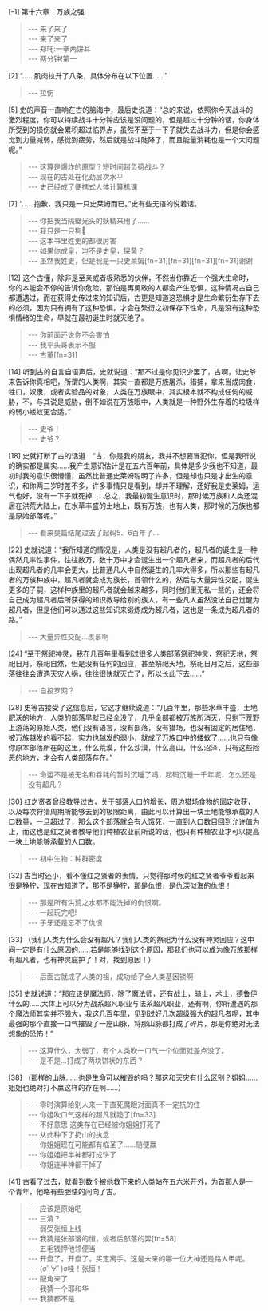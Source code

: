 
[-1] 第十六章：万族之强
>--- 来了来了<br>
>--- 来了来了<br>
>--- 郑吒:一拳两饼耳<br>
>--- 两分钟!第一<br>

[2] “……肌肉拉升了八条，具体分布在以下位置……”
>--- 拉伤<br>

[5] 史的声音一直响在古的脑海中，最后史说道：“总的来说，依照你今天战斗的激烈程度，你可以持续战斗十分钟应该是没问题的，但是超过十分钟的话，你身体所受到的损伤就会累积超过临界点，虽然不至于一下子就失去战斗力，但是你会感觉到力量减弱，感觉到疲劳，然后就是战斗陡降了，而且能量消耗也是一个大问题呢。”
>--- 这算是爆炸的原型？短时间超负荷战斗？<br>
>--- 现在的古处在化劲层次水平<br>
>--- 史已经成了便携式人体计算机课<br>

[7] “……抱歉，我只是一只史莱姆而已。”史有些无语的说着话。
>--- 你把我当隔壁光头的妖精来用了......<br>
>--- 我只是一只狗🐶<br>
>--- 这本书里姓史的都很厉害<br>
>--- 如果你成皇，岂不是史皇，屎黄？<br>
>--- 虽然我姓史，但是我是一只史莱姆[fn=31][fn=31][fn=31][fn=31]谢谢<br>

[12] 这个古懂，除非是至亲或者极熟悉的伙伴，不然当你靠近一个强大生命时，你的本能会不停的告诉你危险，那怕是再勇敢的人都会产生恐惧，这种情况古自己都遭遇过，而在获得史传过来的知识后，古更是知道这恐惧才是生命繁衍生存下去的必须，因为只有拥有了这种恐惧，才会在繁衍之初保存下性命，凡是没有这种恐惧情绪的生命，早就在最初诞生时就灭绝了。
>--- 你前面还说你不会害怕<br>
>--- 我平头哥表示不服<br>
>--- 古董[fn=31]<br>

[14] 听到古的自言自语声后，史就说道：“那不过是你见识少罢了，古啊，让史爷来告诉你真相吧，所谓的人类啊，其实一直都是万族屠杀，猎捕，拿来当成肉食，牲口，奴隶，或者实验品的对象，人类在万族眼中，其实根本就不构成任何的威胁，不，与其说是威胁，倒不如说在万族眼中，人类就是一种野外生存着的垃圾样的弱小蝼蚁更合适。”
>--- 史爷！<br>
>--- 史爷？<br>

[18] 史就打断了古的话道：“古，你是我的朋友，我并不想要冒犯你，但是我所说的确实都是属实……我产生意识估计是在五六百年前，具体是多少我也不知道，最初时我的意识很懵懂，虽然比普通史莱姆聪明了许多，但是却也只是才出生的意识，和你两三岁时差不多，许多事情只是看到，却并不理解，还好我是史莱姆，运气也好，没有一下子就死掉……总之，我最初诞生意识时，那时候万族和人类还混居在洪荒大陆上，在水草丰盛的土地上，既有万族，也有人类，那时候的万族也都是原始部落呢。”
>--- 看来昊篇结尾过去了起码5、6百年了…<br>

[22] 史就说道：“我所知道的情况是，人类是没有超凡者的，超凡者的诞生是一种偶然几率性事件，往往数万，数十万中才会诞生出一个超凡者来，而超凡者的后代出现超凡者的几率会更大，比普通凡人中自然诞生的几率大得多，所以那些有超凡者的万族种族中，超凡者就会成为族长，首领什么的，然后与大量异性交配，诞生更多的子嗣，这样种族里的超凡者就会越来越多，同时他们里无私一些的，还会将自己成为超凡者后所获得的知识教导给别的族人，有一些凡人虽然没法自己觉醒为超凡者，但是他们可以通过这些知识来锻炼成为超凡者，这也是一条成为超凡者的路。”
>--- 大量异性交配…羡慕啊<br>

[24] “至于祭祀神灵，我在几百年里看到过很多人类部落祭祀神灵，祭祀天地，祭祀日月，祭祀自然，但是没有任何的回应，甚至祭祀天地，祭祀日月之后，这些部落往往会遭遇天灾人祸，往往很快就灭亡了，所以长此下去……”
>--- 自投罗网？<br>

[28] 史等古接受了这信息后，它这才继续说道：“几百年里，那些水草丰盛，土地肥沃的地方，人类的部落早就已经全没了，几乎全部都被万族所消灭，只剩下荒野上游荡的原始人类，他们没有语言，没有部落，没有猎场，也没有固定的居住地，被万族越发的看不起，实力也越发的弱小，就成了万族口中的蝼蚁了……也只有像你原本部落所在的这里，什么荒漠，什么沙漠，什么高山，什么沼泽，只有这些险恶的地方，才会有人类部落存在。”
>--- 命运不是被无名和昋耗的暂时沉睡了吗，起码沉睡一千年呢，怎么还是没有超凡？<br>

[30] 红之贤者曾经教导过古，关于部落人口的增长，周边猎场食物的固定收获，以及每次狩猎周期所能够去到的极限距离，由此可以计算出一块土地能够承载的人口数量，一旦超过了，那么这个部落就会有人饿死，一直到人口数目回到允许值为止，而这也是红之贤者教导他们种植农业前所说的话，也只有种植农业才可以提高一块土地能够承载的人口数。
>--- 初中生物：种群密度<br>

[32] 古当时还小，看不懂红之贤者的表情，只觉得那时候的红之贤者爷爷看起来很是狰狞，现在古知道了，那不是狰狞，那是仇恨，是仇深似海的仇恨！
>--- 那是所有洪荒之水都不能洗掉的仇恨啊。<br>
>--- 一起玩完吧!<br>
>--- 子牙还是忘不了仇恨<br>

[33] （我们人类为什么会没有超凡？我们人类的祭祀为什么没有神灵回应？这中间一定是有什么原因的……若是能够找到这个原因，那我们也可以成为像万族那样有超凡者，也有神灵庇护了！对，找到原因！）
>--- 后面古就成了人类的祖，成功给了全人类基因锁啊<br>

[35] 史就说道：“那应该是魔法师，除了魔法师，还有战士，骑士，术士，德鲁伊什么的……大体上可以分为战系超凡职业与法系超凡职业，还有啊，你所遭遇的那个魔法师其实并不强大，我这几百年里，见到过好几次超级强大的超凡者呢，其中最强的那个直接一口气摧毁了一座山脉，将那山脉都打成了碎片，那是你绝对无法想象的恐怖！”
>--- 这算什么，太弱了，有个人类吹一口气一个位面就差点没了。<br>
>--- 是不是…打成了两块饼状的东西？<br>

[38] （那样的山脉……也是生命可以摧毁的吗？那这和天灾有什么区别？姐姐……姐姐也绝对打不赢这样的存在啊……）
>--- 零时演算给别人来一下直死魔眼对面真不一定抗的住<br>
>--- 你姐吹口气这样的超凡就跪了[fn=33]<br>
>--- 不好意思  这类存在已经被你姐姐打死了<br>
>--- 从此种下了扔山的执念<br>
>--- 你姐姐现在可能都有临圣了……随便赢<br>
>--- 你姐姐把半神都打成饼了<br>
>--- 你姐连半神都干掉了<br>

[41] 古看了过去，就看到数个被他救下来的人类站在五六米开外，为首那人是一个青年，他略有些胆怯的问向了古。
>--- 应该是原始吧<br>
>--- 三清？<br>
>--- 弱受张恒上线<br>
>--- 我猜是张部落的恒，或者后部落的羿[fn=58]<br>
>--- 五毛钱押他领便当<br>
>--- 开盘了，开盘了，买定离手。这是未来的哪一位大神还是路人甲呢。<br>
>--- (σﾟ∀ﾟ)σ哇！张恒！<br>
>--- 配角来了<br>
>--- 我猜一个耶和华<br>
>--- 我猜都不是<br>
